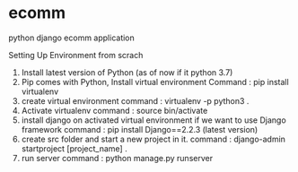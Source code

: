 # ecomm
python django ecomm application

Setting Up Environment from scrach 

1) Install latest version of Python (as of now if it python 3.7)
2) Pip comes with Python, Install virtual environment 
      Command : pip install virtualenv
3) create virtual environment
      command : virtualenv -p python3 .
4) Activate virtualenv 
     command : source bin/activate
5) install django on activated virtual environment if we want to use Django framework
     command : pip install Django==2.2.3 (latest version)
6) create src folder and start a new project in it.
    command : django-admin startproject [project_name] .
7) run server 
    command : python manage.py runserver
    
